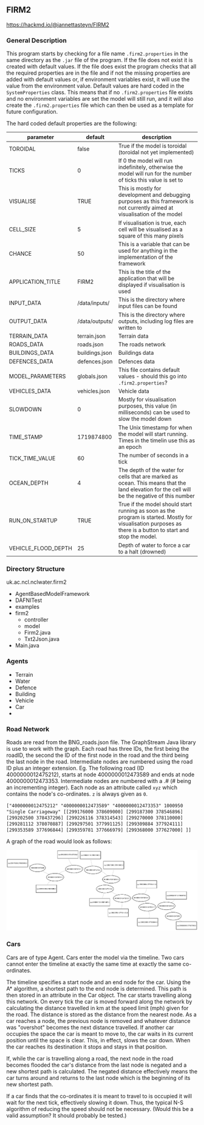 ## FIRM2
https://hackmd.io/@jannettasteyn/FIRM2

### General Description
This program starts by checking for a file name `.firm2.properties` in the same
directory as the `.jar` file of the program. If the file
does not exist it is created with default values. If the file does exist the 
program checks that all the required properties are in the file and if not 
the missing properties are added with default values or, if environment 
variables exist, it
will use the value from the environment value. Default values are hard coded in
the `SystemProperties` class. This means that if no `.firm2.properties` file 
exists and no environment variables are set the model will still run, and it 
will also create the `.firm2.properties` file which can then be used as a 
template for future configuration.

The hard coded default properties are the following:

|parameter|default| description                                                                                                                  |
|---|---|------------------------------------------------------------------------------------------------------------------------------|
|TOROIDAL|false| True if the model is toroidal (toroidal not yet implemented)                                                                 |
|TICKS|0| If 0 the model will run indefinitely, otherwise the model will run for the number of ticks this value is set to              |
|VISUALISE|TRUE| This is mostly for development and debugging purposes as this framework is not currently aimed at visualisation of the model |
|CELL_SIZE|5|If visualisation is true, each cell will be visualised as a square of this many pixels|
|CHANCE|50|This is a variable that can be used for anything in the implementation of the framework|
|APPLICATION_TITLE|FIRM2|This is the title of the application that will be displayed if visualisation is used|
|INPUT_DATA|/data/inputs/|This is the directory where input files can be found|
|OUTPUT_DATA|/data/outputs/|This is the directory where outputs, including log files are written to|
|TERRAIN_DATA|terrain.json|Terrain data|
|ROADS_DATA|roads.json|The roads network|
|BUILDINGS_DATA|buildings.json|Buildings data|
|DEFENCES_DATA|defences.json|Defences data|
|MODEL_PARAMETERS|globals.json|This file contains default values - should this go into `.firm2.properties`?|
|VEHICLES_DATA|vehicles.json|Vehicle data|
|SLOWDOWN|0|Mostly for visualisation purposes, this value (in milliseconds) can be used to slow the model down|
|TIME_STAMP|1719874800|The Unix timestamp for when the model will start running. Times in the timelin use this as an epoch|
|TICK_TIME_VALUE|60|The number of seconds in a tick|
|OCEAN_DEPTH|4|The depth of the water for cells that are marked as ocean. This means that the land elevation for the cell will be the negative of this number|
|RUN_ON_STARTUP|TRUE|True if the model should start running as soon as the program is started. Mostly for visualisation purposes as there is a button to start and stop the model.|
|VEHICLE_FLOOD_DEPTH|25|Depth of water to force a car to a halt (drowned)|

### Directory Structure
uk.ac.ncl.nclwater.firm2

- AgentBasedModelFramework
- DAFNITest
- examples
- firm2
  - controller
  - model
  - Firm2.java
  - Txt2Json.java
- Main.java


### Agents

- Terrain
- Water
- Defence
- Building
- Vehicle
- Car
- 
### Road Network
Roads are read from the BNG_roads.json file. The GraphStream Java library is
use to work with the graph. Each road has three IDs, the first
being the roadID, the second the ID of the first node in the road and the third
being the last node in the road. Intermediate nodes are numbered using the road
ID plus an integer extension. Eg. The following road (ID 4000000012475212), 
starts at node 4000000012473589 and ends at node 4000000012473353. Intermediate
nodes are numbered with a .# (# being an incrementing integer). Each node
as an attribute called `xyz` which contains the node's co-ordinates. `z` is
always given as `0`.

```
["4000000012475212" "4000000012473589" "4000000012473353" 1000950 
"Single Carriageway" [[299176000 378609000] [299187300 378546896] 
[299202500 378437296] [299226116 378314543] [299270000 378110000] 
[299281112 378070887] [299297501 377991125] [299309884 377924111] 
[299353589 377696844] [299359781 377666979] [299368000 377627000] ]]
```

A graph of the road would look as follows:

![network](network.svg)

### Cars

Cars are of type Agent. Cars enter the model via the timeline. Two cars cannot
enter the timeline at exactly the same time at exactly the same co-ordinates.

The timeline
specifies a start node and an end node for the car. Using the A* algorithm, a
shortest path to the end node is determined. This path is then stored in an
attribute in the Car object. The car starts travelling along this network.
On every tick the car is moved forward along the network by calculating the 
distance travelled in km at the speed limit (mph) given for the road. 
The distance is stored as
the distance from the nearest node. As a car reaches a node, the previous node
is removed and whatever distance was "overshot" becomes the next distance 
travelled. If another car occupies the space the car is meant to move to, the
car waits in its current position until the space is clear. This, in effect,
slows the car down. When the car reaches its destination it stops and stays in
that position. 

If, while the car is travelling along a road, the next node in
the road becomes flooded the car's distance from the last node is negated and
a new shortest path is calculated. The negated distance effectively means the 
car turns around and returns to the last node which is the beginning of its
new shortest path.

If a car finds that the co-ordinates it is meant to travel to is occupied it
will wait for the next tick, effectively slowing it down. Thus, the typical 
N-S algorithm of reducing the speed should not be necessary. (Would this be a
valid assumption? It should probably be tested.)
